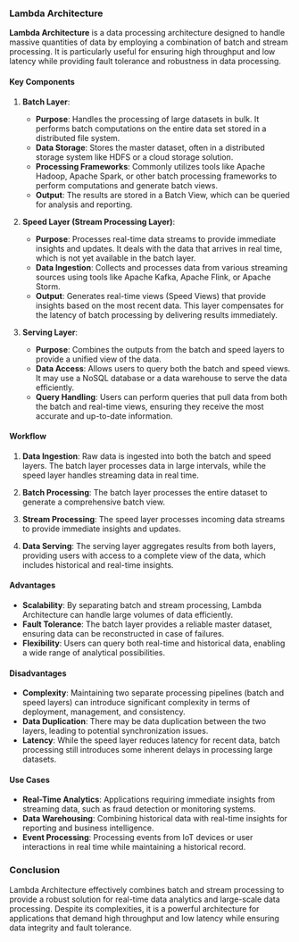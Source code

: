 ### Lambda Architecture

**Lambda Architecture** is a data processing architecture designed to handle massive quantities of data by employing a combination of batch and stream processing. It is particularly useful for ensuring high throughput and low latency while providing fault tolerance and robustness in data processing.

#### Key Components

1. **Batch Layer**:
   - **Purpose**: Handles the processing of large datasets in bulk. It performs batch computations on the entire data set stored in a distributed file system.
   - **Data Storage**: Stores the master dataset, often in a distributed storage system like HDFS or a cloud storage solution.
   - **Processing Frameworks**: Commonly utilizes tools like Apache Hadoop, Apache Spark, or other batch processing frameworks to perform computations and generate batch views.
   - **Output**: The results are stored in a Batch View, which can be queried for analysis and reporting.

2. **Speed Layer (Stream Processing Layer)**:
   - **Purpose**: Processes real-time data streams to provide immediate insights and updates. It deals with the data that arrives in real time, which is not yet available in the batch layer.
   - **Data Ingestion**: Collects and processes data from various streaming sources using tools like Apache Kafka, Apache Flink, or Apache Storm.
   - **Output**: Generates real-time views (Speed Views) that provide insights based on the most recent data. This layer compensates for the latency of batch processing by delivering results immediately.

3. **Serving Layer**:
   - **Purpose**: Combines the outputs from the batch and speed layers to provide a unified view of the data.
   - **Data Access**: Allows users to query both the batch and speed views. It may use a NoSQL database or a data warehouse to serve the data efficiently.
   - **Query Handling**: Users can perform queries that pull data from both the batch and real-time views, ensuring they receive the most accurate and up-to-date information.

#### Workflow

1. **Data Ingestion**: Raw data is ingested into both the batch and speed layers. The batch layer processes data in large intervals, while the speed layer handles streaming data in real time.

2. **Batch Processing**: The batch layer processes the entire dataset to generate a comprehensive batch view.

3. **Stream Processing**: The speed layer processes incoming data streams to provide immediate insights and updates.

4. **Data Serving**: The serving layer aggregates results from both layers, providing users with access to a complete view of the data, which includes historical and real-time insights.

#### Advantages

- **Scalability**: By separating batch and stream processing, Lambda Architecture can handle large volumes of data efficiently.
- **Fault Tolerance**: The batch layer provides a reliable master dataset, ensuring data can be reconstructed in case of failures.
- **Flexibility**: Users can query both real-time and historical data, enabling a wide range of analytical possibilities.

#### Disadvantages

- **Complexity**: Maintaining two separate processing pipelines (batch and speed layers) can introduce significant complexity in terms of deployment, management, and consistency.
- **Data Duplication**: There may be data duplication between the two layers, leading to potential synchronization issues.
- **Latency**: While the speed layer reduces latency for recent data, batch processing still introduces some inherent delays in processing large datasets.

#### Use Cases

- **Real-Time Analytics**: Applications requiring immediate insights from streaming data, such as fraud detection or monitoring systems.
- **Data Warehousing**: Combining historical data with real-time insights for reporting and business intelligence.
- **Event Processing**: Processing events from IoT devices or user interactions in real time while maintaining a historical record.

### Conclusion

Lambda Architecture effectively combines batch and stream processing to provide a robust solution for real-time data analytics and large-scale data processing. Despite its complexities, it is a powerful architecture for applications that demand high throughput and low latency while ensuring data integrity and fault tolerance.
